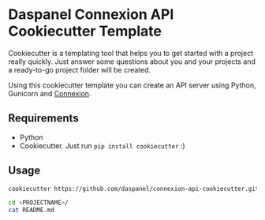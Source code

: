 # Daspanel Connexion API Cookiecutter Template

Cookiecutter is a templating tool that helps you to get started with a project 
really quickly. Just answer some questions about you and your projects and a 
ready-to-go project folder will be created.

Using this cookiecutter template you can create an API server using Python, 
Gunicorn and [Connexion](https://github.com/zalando/connexion).

## Requirements

- Python
- Cookiecutter. Just run ```pip install cookiecutter``` :)

## Usage

```bash
cookiecutter https://github.com/daspanel/connexion-api-cookiecutter.git

cd <PROJECTNAME>/
cat README.md
```
